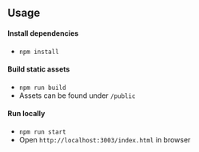 ## Usage

#### Install dependencies
* `npm install`

#### Build static assets
* `npm run build`
* Assets can be found under `/public`

#### Run locally
* `npm run start`
* Open `http://localhost:3003/index.html` in browser

